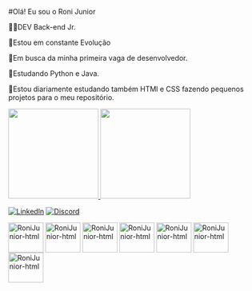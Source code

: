#Olá! Eu sou o Roni Junior

👨‍💻DEV Back-end Jr.

🚀Estou em constante Evolução

🔭Em busca da minha primeira vaga de desenvolvedor.

🌱Estudando Python e Java.

🌱Estou diariamente estudando também HTMl e CSS fazendo pequenos projetos para o meu repositório. 
  

<div>
  <a href="https://github.com/RoniJunior">
  <img height="180em" src="https://github-readme-stats.vercel.app/api?username=RoniJunior&show_icons=true&theme=dark&include_all_commits=true&count_private=true%22"/>
  <img height="180em" src="https://github-readme-stats.vercel.app/api/top-langs/?username=RoniJunior&layout=compact&langs_count=7&theme=dark"/>

[![Linkedln](https://img.shields.io/badge/LinkedIn-0077B5?style=for-the-badge&logo=linkedin&logoColor=white)](https://www.linkedin.com/in/roni-junior-31956522b/)
[![Discord](https://img.shields.io/badge/Discord-7289DA?style=for-the-badge&logo=discord&logoColor=white)](https://discord.com/channels/@me)


<img align="center" alt="RoniJunior-html" height="60" width="70" src="https://cdn.jsdelivr.net/gh/devicons/devicon/icons/html5/html5-original.svg"/>
<img align="center" alt="RoniJunior-html" height="60" width="70" src="https://cdn.jsdelivr.net/gh/devicons/devicon@latest/icons/css3/css3-original.svg" />
<img align="center" alt="RoniJunior-html" height="60" width="70" src="https://cdn.jsdelivr.net/gh/devicons/devicon@latest/icons/javascript/javascript-original.svg" />
<img align="center" alt="RoniJunior-html" height="60" width="70" src="https://cdn.jsdelivr.net/gh/devicons/devicon@latest/icons/python/python-original.svg" />
<img align="center" alt="RoniJunior-html" height="60" width="70" src="https://cdn.jsdelivr.net/gh/devicons/devicon@latest/icons/djangorest/djangorest-original.svg" />
<img align="center" alt="RoniJunior-html" height="60" width="70" src="https://cdn.jsdelivr.net/gh/devicons/devicon@latest/icons/java/java-original.svg" />
<img align="center" alt="RoniJunior-html" height="60" width="70" src="https://cdn.jsdelivr.net/gh/devicons/devicon@latest/icons/spring/spring-original-wordmark.svg" />
    </div>
   
